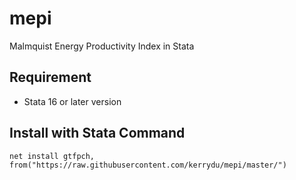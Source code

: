 # mepi
Malmquist Energy Productivity Index in Stata

## Requirement
 * Stata 16 or later version
 
## Install with Stata Command
 
 ```
 net install gtfpch, from("https://raw.githubusercontent.com/kerrydu/mepi/master/")
 ```
